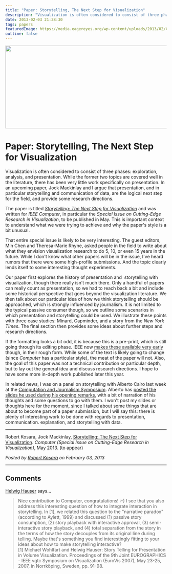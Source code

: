 ```yaml
---
title: "Paper: Storytelling, The Next Step for Visualization"
description: "Visualization is often considered to consist of three phases: exploration, analysis, and presentation. While the former two topics are covered well in the literature, there has been very little work specifically on presentation. In an upcoming paper, Jock Mackinlay and I argue that presentation, and in particular storytelling and communication of data, are the logical next step for the field, and provide some research directions."
date: 2013-02-03 21:38:30
tags: papers
featuredImage: https://media.eagereyes.org/wp-content/uploads/2013/02/Computer-Storytelling-teaser.jpg
outline: false
---
```


<p align="center"><img src="https://media.eagereyes.org/wp-content/uploads/2013/02/Computer-Storytelling-teaser.jpg" width="600" height="259" /></p>

# Paper: Storytelling, The Next Step for Visualization

Visualization is often considered to consist of three phases: exploration, analysis, and presentation. While the former two topics are covered well in the literature, there has been very little work specifically on presentation. In an upcoming paper, Jock Mackinlay and I argue that presentation, and in particular storytelling and communication of data, are the logical next step for the field, and provide some research directions.

The paper is titled <em><a href="/publications/Kosara-Computer-2013">Storytelling: The Next Step for Visualization</a></em> and was written for <em>IEEE Computer</em>, in particular the <em>Special Issue on Cutting-Edge Research in Visualization</em>, to be published in May. This is important context to understand what we were trying to achieve and why the paper's style is a bit unusual.

That entire special issue is likely to be very interesting. The guest editors, Min Chen and Theresa-Marie Rhyne, asked people in the field to write about what they envision visualization research to do 5, 10, or even 15 years in the future. While I don't know what other papers will be in the issue, I've heard rumors that there were some high-profile submissions. And the topic clearly lends itself to some interesting thought experiments.

Our paper first explores the history of presentation and  storytelling with visualization, though there really isn't much there. Only a handful of papers can really count as presentation, so we had to reach back a bit and include some historical perspective that goes beyond the visualization literature. We then talk about our particular idea of how we think storytelling should be approached, which is strongly influenced by journalism. It is not limited to the typical passive consumer though, so we outline some scenarios in which presentation and storytelling could be used. We illustrate these points with three case studies: Minard, Gapminder, and a story from the <em>New York Times</em>. The final section then provides some ideas about further steps and research directions.

If the formatting looks a bit odd, it is because this is a pre-print, which is still going through its editing phase. IEEE now <a href="http://www.computer.org/csdl/mags/co/preprint/06412677-abs.html">makes these available very early</a> though, in their rough form. While some of the text is likely going to change (since <em>Computer</em> has a particular style), the meat of the paper will not. Also, the goal of this paper was not a technical contribution or particular depth, but to lay out the general idea and discuss research directions. I hope to have some more in-depth work published later this year.

In related news, I was on a panel on storytelling with Alberto Cairo last week at the <a href="http://computation-and-journalism.com/symposium2013/">Computation and Journalism Symposium</a>. Alberto has <a href="http://www.thefunctionalart.com/2013/02/storytelling-with-data-visualization.html">posted the slides he used during his opening remarks</a>, with a bit of narration of his thoughts and some questions to go with them. I won't post my slides or thoughts here for the moment, since I talked about some things that are about to become part of a paper submission, but I will say this: there is plenty of interesting work to be done with regards to presentation, communication. explanation, and storytelling with data.

<hr />

Robert Kosara, Jock Mackinlay, <a href="/publications/Kosara-Computer-2013">Storytelling: The Next Step for Visualization</a>. <em>Computer (Special Issue on Cutting-Edge Research in Visualization)</em>, May 2013. (to appear)


_Posted by <a href="/about">Robert Kosara</a> on February 03, 2013_


<aside class="comments">

---
## Comments

<a href="http://www.ii.UiB.no/vis/" rel="nofollow noopener" target="_blank">Helwig Hauser</a> says…
>	Nice contribution to Computer, congratulations!  :-)  I see that you also address this interesting question of how to integrate interaction in storytelling.  In [1], we related this question to the "narrative paradox" (according to Aylett, 1999) and discussed (1) passive story consumption, (2) story playback with interactive approval, (3) semi-interactive story playback, and (4) total separation from the story in the terms of how the story decouples from its original line during telling.  Maybe that's something you find interestingly fitting to your ideas about how to make storytelling interactive?  
>	[1] Michael Wohlfart and Helwig Hauser: Story Telling for Presentation in Volume Visualization. Proceedings of the 9th Joint EUROGRAPHICS - IEEE vgtc Symposium on Visualization (EuroVis 2007), May 23-25, 2007, in Norrköping, Sweden, pp. 91-98.

</aside>

